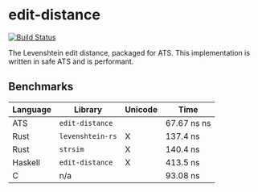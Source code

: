 # edit-distance

[![Build Status](https://travis-ci.org/vmchale/edit-distance.svg?branch=master)](https://travis-ci.org/vmchale/edit-distance)

The Levenshtein edit distance, packaged for ATS. This implementation is written
in safe ATS and is performant.

## Benchmarks

| Language | Library | Unicode | Time |
| -------- | ------- | ------- | ---- |
| ATS | `edit-distance` |  | 67.67 ns ns |
| Rust | `levenshtein-rs` | X | 137.4 ns
| Rust | `strsim` | X | 140.4 ns
| Haskell | `edit-distance` | X | 413.5 ns |
| C | n/a |  | 93.08 ns |
